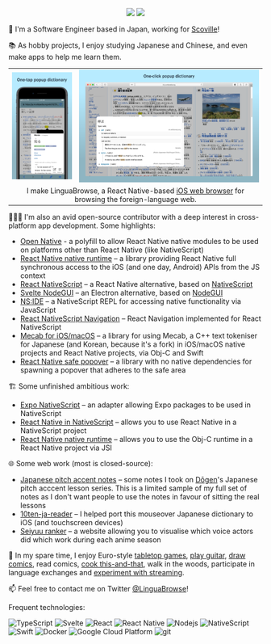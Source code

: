 <p align="center">
    <a href="https://twitter.com/intent/follow?screen_name=LinguaBrowse&tw_p=followbutton"><img src="https://img.shields.io/twitter/follow/LinguaBrowse?label=%40LinguaBrowse&style=social"></a>
    <a href="https://techhub.social/@shirakaba" rel="me"><img src="https://img.shields.io/mastodon/follow/109323090318432663?domain=https%3A%2F%2Ftechhub.social&style=social"></a>
</p>

💼 I'm a Software Engineer based in Japan, working for [Scoville](https://github.com/scoville)!

📚 As hobby projects, I enjoy studying Japanese and Chinese, and even make apps to help me learn them.

<table>
    <tbody>
        <tr>
            <td align="center" valign="middle">
                <img width="200px" src="/img/linguabrowse_ios000.png"/>
            </td>
            <td align="center" valign="middle">
                <img width="600px" src="/img/linguabrowse_safari000.png"/>
            </td>
        </tr>
        <tr>
            <td colspan="2" align="center" valign="middle">
                I make LinguaBrowse, a React Native-based <a href="https://apps.apple.com/gb/app/linguabrowse/id1281350165">iOS web browser</a> for browsing the foreign-language web.
            </td>
        </tr>
    </tbody>
</table>

👨🏻‍🔧 I'm also an avid open-source contributor with a deep interest in cross-platform app development. Some highlights:

* [Open Native](https://github.com/OpenNative/open-native) - a polyfill to allow React Native native modules to be used on platforms other than React Native (like NativeScript)
* [React Native native runtime](https://github.com/shirakaba/react-native-native-runtime) – a library providing React Native full synchronous access to the iOS (and one day, Android) APIs from the JS context
* [React NativeScript](https://github.com/shirakaba/react-nativescript) – a React Native alternative, based on [NativeScript](https://github.com/NativeScript/NativeScript)
* [Svelte NodeGUI](https://github.com/nodegui/svelte-nodegui) – an Electron alternative, based on [NodeGUI](https://github.com/nodegui/nodegui)
* [NS:IDE](https://github.com/shirakaba/nside) – a NativeScript REPL for accessing native functionality via JavaScript
* [React NativeScript Navigation](https://github.com/shirakaba/react-nativescript-navigation/tree/master/react-nativescript-navigation) – React Navigation implemented for React NativeScript
* [Mecab for iOS/macOS](https://github.com/shirakaba/iPhone-libmecab) – a library for using Mecab, a C++ text tokeniser for Japanese (and Korean, because it's a fork) in iOS/macOS native projects and React Native projects, via Obj-C and Swift
* [React Native safe popover](https://github.com/shirakaba/react-native-safe-popover) – a library with no native dependencies for spawning a popover that adheres to the safe area

🏗 Some unfinished ambitious work:

* [Expo NativeScript](https://github.com/nativescript-community/expo-nativescript) – an adapter allowing Expo packages to be used in NativeScript
* [React Native in NativeScript](https://github.com/nativescript-community/react-native-in-nativescript) – allows you to use React Native in a NativeScript project
* [React Native native runtime](https://github.com/shirakaba/react-native-nativescript-runtime) – allows you to use the Obj-C runtime in a React Native project via JSI

🌐 Some web work (most is closed-source):

* [Japanese pitch accent notes](https://jp-pitch-accent.vercel.app/nouns-1-mora) – some notes I took on [Dōgen](https://twitter.com/Dogen)'s Japanese pitch acccent lesson series. This is a limited sample of my full set of notes as I don't want people to use the notes in favour of sitting the real lessons
* [10ten-ja-reader](https://github.com/birchill/10ten-ja-reader) – I helped port this mouseover Japanese dictionary to iOS (and touchscreen devices)
* [Seiyuu ranker](https://github.com/shirakaba/seiyuu-ranker) – a website allowing you to visualise which voice actors did which work during each anime season


🎲 In my spare time, I enjoy Euro-style [tabletop games](https://twitter.com/LinguaBrowse/status/1044578942559039488?s=20), [play guitar](https://youtu.be/4brz7XcW1ko), [draw comics](https://www.deviantart.com/jamie-b/gallery/47082507/nuzlocke-comic), read comics, [cook this-and-that](https://twitter.com/LinguaBrowse/status/1294771163797872642?s=20), walk in the woods, participate in language exchanges and [experiment with streaming](https://youtu.be/Z_K0DfNJUAQ).

📫 Feel free to contact me on Twitter [@LinguaBrowse](https://twitter.com/LinguaBrowse)!

Frequent technologies:

<p>
    <img alt="TypeScript" src="https://img.shields.io/badge/-TypeScript-007ACC?style=flat-square&logo=typescript&logoColor=white" />
    <img alt="Svelte" src="https://img.shields.io/badge/-Svelte-ff3e00?style=flat-square&logo=svelte&logoColor=white" />
    <img alt="React" src="https://img.shields.io/badge/-React-45b8d8?style=flat-square&logo=react&logoColor=white" />
    <img alt="React Native" src="https://img.shields.io/badge/-React_Native-292C34?style=flat-square&logo=react&logoColor=white" />
    <img alt="Nodejs" src="https://img.shields.io/badge/-Nodejs-43853d?style=flat-square&logo=Node.js&logoColor=white" />
    <img alt="NativeScript" src="https://img.shields.io/badge/-NativeScript-485FFC?style=flat-square&logo=nativescript&logoColor=white" />
    <img alt="Swift" src="https://img.shields.io/badge/-Swift-D15F3C?style=flat-square&logo=Swift&logoColor=white" />
    <img alt="Docker" src="https://img.shields.io/badge/-Docker-46a2f1?style=flat-square&logo=docker&logoColor=white" />
    <img alt="Google Cloud Platform" src="https://img.shields.io/badge/-Google_Cloud_Platform-1a73e8?style=flat-square&logo=google-cloud&logoColor=white" />
    <img alt="git" src="https://img.shields.io/badge/-Git-F05032?style=flat-square&logo=git&logoColor=white" />
</p>
